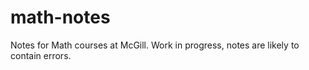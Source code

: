 # math-notes

Notes for Math courses at McGill. Work in progress, notes are likely to contain errors.
